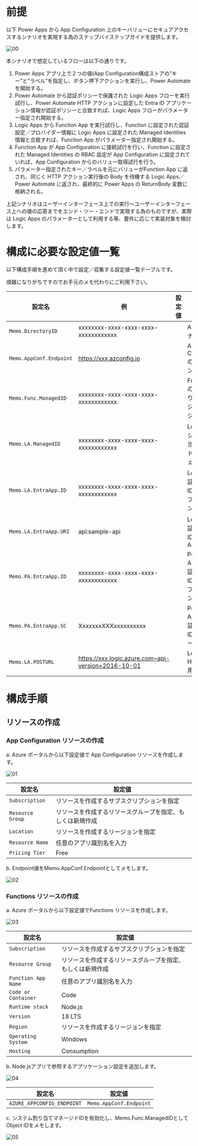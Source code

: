 # 前提
以下 Power Apps から App Configuration 上のキーバリューにセキュアアクセスするシナリオを実現する為のステップバイステップガイドを提供します。

![00](https://github.com/TK3214-MS/POC-AppConf/assets/89323076/ff9988a7-4061-4832-842e-8b986abb1e4b)

本シナリオで想定しているフローは以下の通りです。

1. Power Apps アプリ上で２つの値(App Configuration構成ストアの”キー”と”ラベル”を指定し、ボタン押下アクションを実行し、Power Automate を開始する。
2. Power Automate から認証ポリシーで保護された Logic Apps フローを実行試行し、Power Automate HTTP アクションに設定した Entra ID アプリケーション情報が認証ポリシーと合致すれば、Logic Apps フローがパラメーター指定され開始する。
3. Logic Apps から Function App を実行試行し、Function に設定された認証設定／プロバイダー情報に Logic Apps に設定された Managed Identities 情報と合致すれば、Function App がパラメーター指定され開始する。
4. Function App が App Configuration に接続試行を行い、Function に設定された Managed Identities の RBAC 設定が App Configuration に設定されていれば、App Configuration からのバリュー取得試行を行う。
5. パラメーター指定されたキー／ラベルを元にバリューがFunction App に返され、同じく HTTP アクション実行後の Body を待機する Logic Apps／Power Automate に返され、最終的に Power Apps の ReturnBody 変数に格納される。

上記シナリオはユーザーインターフェース上での実行～ユーザーインターフェース上への値の応答までをエンド・ツー・エンドで実現する為のものですが、実際は Logic Apps のパラメーターとして利用する等、要件に応じて実装対象を検討します。


# 構成に必要な設定値一覧
以下構成手順を進めて頂く中で設定／収集する設定値一覧テーブルです。

煩雑になりがちですのでお手元のメモ代わりにご利用下さい。

| 設定名 | 例 | 設定値 | 備考 |
| ------------- | ------------- | ------------- | ------------- |
| `Memo.DirectoryID` | xxxxxxxx-xxxx-xxxx-xxxx-xxxxxxxxxxxx| | Azure AD テナントID |
| `Memo.AppConf.Endpoint` | https://xxx.azconfig.io| | App Configuration のエンドポイント値 |
| `Memo.Func.ManagedID` | xxxxxxxx-xxxx-xxxx-xxxx-xxxxxxxxxxxx| | Function App のシステム割り当てマネージドIDのオブジェクトID |
| `Memo.LA.ManagedID` | xxxxxxxx-xxxx-xxxx-xxxx-xxxxxxxxxxxx| | Logic App のシステム割り当てマネージドIDのオブジェクトID |
| `Memo.LA.EntraApp.ID` | xxxxxxxx-xxxx-xxxx-xxxx-xxxxxxxxxxxx| | Logic App 認証用のEntra ID アプリのアプリケーションID |
| `Memo.LA.EntraApp.URI` | api:sample-api| | Logic App 認証用のEntra ID アプリのAPI URI |
| `Memo.PA.EntraApp.ID` | xxxxxxxx-xxxx-xxxx-xxxx-xxxxxxxxxxxx| | Power Automate 認証用のEntra ID アプリのアプリケーションID |
| `Memo.PA.EntraApp.SC` | XxxxxxxXXXxxxxxxxxxx| | Power Automate 認証用のEntra ID アプリのシークレット |
| `Memo.LA.POSTURL` | https://xxx.logic.azure.com~api-version=2016-10-01 | | Logic App HTTP コール用URL |

# 構成手順
## リソースの作成
### App Configuration リソースの作成
a. Azure ポータルから以下設定値で App Configuration リソースを作成します。

![01](https://github.com/TK3214-MS/POC-AppConf/assets/89323076/f8582022-7142-45c9-83c0-1e83db0dcf59)

| 設定名 | 設定値 |
| ------------- | ------------- |
| `Subscription` | リソースを作成するサブスクリプションを指定 |
| `Resource Group` | リソースを作成するリソースグループを指定、もしくは新規作成 |
| `Location` | リソースを作成するリージョンを指定 |
| `Resource Name` | 任意のアプリ識別名を入力 |
| `Pricing Tier` | Free |

b. Endpoint値をMemo.AppConf.Endpointとしてメモします。

![02](https://github.com/TK3214-MS/POC-AppConf/assets/89323076/381cdd44-f63e-43d8-aeb2-c28d64d3d4e3)

### Functions リソースの作成
a. Azure ポータルから以下設定値でFunctions リソースを作成します。

![03](https://github.com/TK3214-MS/POC-AppConf/assets/89323076/54f68d25-1f3e-494e-86b1-553348566356)

| 設定名 | 設定値 |
| ------------- | ------------- |
| `Subscription` | リソースを作成するサブスクリプションを指定 |
| `Resource Group` | リソースを作成するリソースグループを指定、もしくは新規作成 |
| `Function App Name` | 任意のアプリ識別名を入力 |
| `Code or Container` | Code |
| `Runtime stack` | Node.js |
| `Version` | 18 LTS |
| `Region` | リソースを作成するリージョンを指定 |
| `Operating System` | Windows |
| `Hosting` | Consumption |

b. Node.jsアプリで参照するアプリケーション設定を追加します。

![04](https://github.com/TK3214-MS/POC-AppConf/assets/89323076/934ae456-f92b-443b-8d35-8f9dab6402fd)

| 設定名 | 設定値 |
| ------------- | ------------- |
| `AZURE_APPCONFIG_ENDPOINT` | `Memo.AppConf.Endpoint` |

c. システム割り当てマネージドIDを有効化し、Memo.Func.ManagedIDとしてObject IDをメモします。

![05](https://github.com/TK3214-MS/POC-AppConf/assets/89323076/599beed4-da97-4f69-8717-5c30c9a0f93a)
